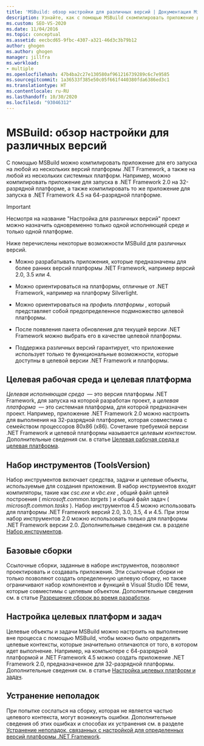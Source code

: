 ```yaml
---
title: 'MSBuild: обзор настройки для различных версий | Документация Microsoft'
description: Узнайте, как с помощью MSBuild скомпилировать приложение для запуска в одной из версий .NET Framework, а также на одной из системных платформ.
ms.custom: SEO-VS-2020
ms.date: 11/04/2016
ms.topic: conceptual
ms.assetid: eecbcd65-9fbc-4307-a321-46d3c3b79b12
author: ghogen
ms.author: ghogen
manager: jillfra
ms.workload:
- multiple
ms.openlocfilehash: 47b4ba2c27e130580af961216739289c6c7e9585
ms.sourcegitcommit: 1a36533f385e50c05f661f440380fda6386ed3c1
ms.translationtype: HT
ms.contentlocale: ru-RU
ms.lasthandoff: 10/30/2020
ms.locfileid: "93046312"
---
```

# <a name="msbuild-multitargeting-overview"></a>MSBuild: обзор настройки для различных версий

С помощью MSBuild можно компилировать приложение для его запуска на любой из нескольких версий платформы .NET Framework, а также на любой из нескольких системных платформ. Например, можно компилировать приложение для запуска в .NET Framework 2.0 на 32-разрядной платформе, а также компилировать то же приложение для запуска в .NET Framework 4.5 на 64-разрядной платформе.

> [!IMPORTANT]
> Несмотря на название "Настройка для различных версий" проект можно назначить одновременно только одной исполняющей среде и только одной платформе.

 Ниже перечислены некоторые возможности MSBuild для различных версий.

- Можно разрабатывать приложения, которые предназначены для более ранних версий платформы .NET Framework, например версий 2.0, 3.5 или 4.

- Можно ориентироваться на платформы, отличные от .NET Framework, например на платформу Silverlight.

- Можно ориентироваться на *профиль платформы* , который представляет собой предопределенное подмножество целевой платформы.

- После появления пакета обновления для текущей версии .NET Framework можно выбрать его в качестве целевой платформы.

- Поддержка различных версий гарантирует, что приложение использует только те функциональные возможности, которые доступны в целевой версии .NET Framework и платформы.

## <a name="target-framework-and-platform"></a>Целевая рабочая среда и целевая платформа

 *Целевая исполняющая среда*  — это версия платформы .NET Framework, для запуска на которой разработан проект, а *целевая платформа*  — это системная платформа, для которой предназначен проект.  Например, приложение .NET Framework 2.0 можно настроить для выполнения на 32-разрядной платформе, которая совместима с семейством процессоров 80x86 (x86). Сочетание требуемой версии .NET Framework и целевой платформы называется *целевым контекстом*. Дополнительные сведения см. в статье [Целевая рабочая среда и целевая платформа](../msbuild/msbuild-target-framework-and-target-platform.md).

## <a name="toolset-toolsversion"></a>Набор инструментов (ToolsVersion)

 Набор инструментов включает средства, задачи и целевые объекты, используемые для создания приложения. В набор инструментов входят компиляторы, такие как *csc.exe* и *vbc.exe* , общий файл целей построения ( *microsoft.common.targets* ) и общий файл задач ( *microsoft.common.tasks* ). Набор инструментов 4.5 можно использовать для платформы .NET Framework версий 2.0, 3.0, 3.5, 4 и 4.5. При этом набор инструментов 2.0 можно использовать только для платформы .NET Framework версии 2.0. Дополнительные сведения см. в разделе [Набор инструментов](../msbuild/msbuild-toolset-toolsversion.md).

## <a name="reference-assemblies"></a>Базовые сборки

 Ссылочные сборки, заданные в наборе инструментов, позволяют проектировать и создавать приложения. Эти ссылочные сборки не только позволяют создать определенную целевую сборку, но также ограничивают набор компонентов и функций в Visual Studio IDE теми, которые совместимы с целевым объектом. Дополнительные сведения см. в статье [Разрешение сборок во время разработки](../msbuild/resolving-assemblies-at-design-time.md).

## <a name="configure-targets-and-tasks"></a>Настройка целевых платформ и задач

 Целевые объекты и задачи MSBuild можно настроить на выполнение вне процесса с помощью MSBuild, чтобы можно было определять целевые контексты, которые значительно отличаются от того, в котором идет выполнение.  Например, на компьютере с 64-разрядной платформой и .NET Framework 4.5 можно создать приложение .NET Framework 2.0, предназначенное для 32-разрядной платформы. Дополнительные сведения см. в статье [Настройка целевых платформ и задач](../msbuild/configuring-targets-and-tasks.md).

## <a name="troubleshooting"></a>Устранение неполадок

 При попытке сослаться на сборку, которая не является частью целевого контекста, могут возникнуть ошибки. Дополнительные сведения об этих ошибках и способах их устранения см. в разделе [Устранение неполадок, связанных с настройкой для определенных версий платформы .NET Framework](../msbuild/troubleshooting-dotnet-framework-targeting-errors.md).
